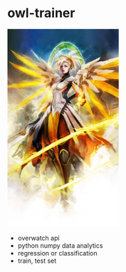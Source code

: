 # owl-trainer
<a href="https://www.quora.com/What-is-it-like-to-be-a-Grandmaster-in-Overwatch"><img src="img\mercy.jpg" width="250px"></a>
- overwatch api 
- python numpy data analytics
- regression or classification
- train, test set 
